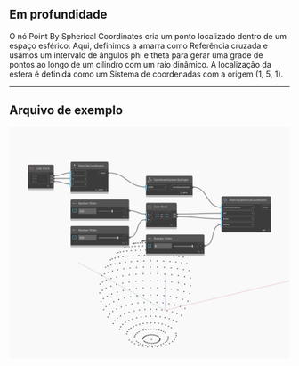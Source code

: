 ## Em profundidade
O nó Point By Spherical Coordinates cria um ponto localizado dentro de um espaço esférico. Aqui, definimos a amarra como Referência cruzada e usamos um intervalo de ângulos phi e theta para gerar uma grade de pontos ao longo de um cilindro com um raio dinâmico. A localização da esfera é definida como um Sistema de coordenadas com a origem (1, 5, 1).
___
## Arquivo de exemplo

![BySphericalCoordinates](./Autodesk.DesignScript.Geometry.Point.BySphericalCoordinates_img.jpg)

